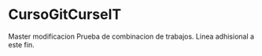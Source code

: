 # CursoGitCurseIT
Master
modificacion
Prueba de combinacion de trabajos.
Linea adhisional a este fin.
